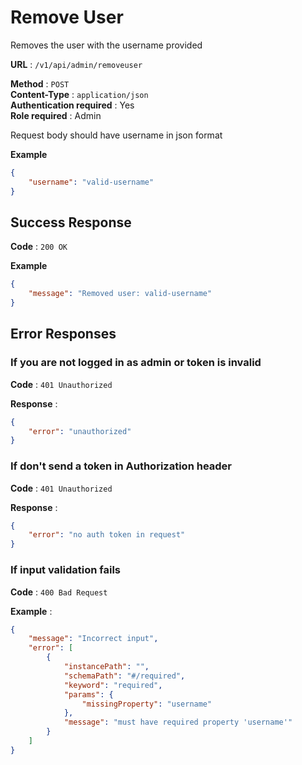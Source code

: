 # Remove User

Removes the user with the username provided

**URL** : `/v1/api/admin/removeuser`

**Method** : `POST`  
**Content-Type** : `application/json`  
**Authentication required** : Yes  
**Role required** : Admin  

Request body should have username in json format

**Example**
```json
{
    "username": "valid-username"
}
```

## Success Response

**Code** : `200 OK`

**Example**

```json
{
    "message": "Removed user: valid-username"
}
```

## Error Responses

### If you are not logged in as admin or token is invalid

**Code** : `401 Unauthorized`

**Response** :

```json
{
    "error": "unauthorized"
}
```



### If don't send a token in Authorization header

**Code** : `401 Unauthorized`

**Response** :

```json
{
    "error": "no auth token in request"
}
```


### If input validation fails

**Code** : `400 Bad Request`

**Example** :

```json
{
    "message": "Incorrect input",
    "error": [
        {
            "instancePath": "",
            "schemaPath": "#/required",
            "keyword": "required",
            "params": {
                "missingProperty": "username"
            },
            "message": "must have required property 'username'"
        }
    ]
}
```